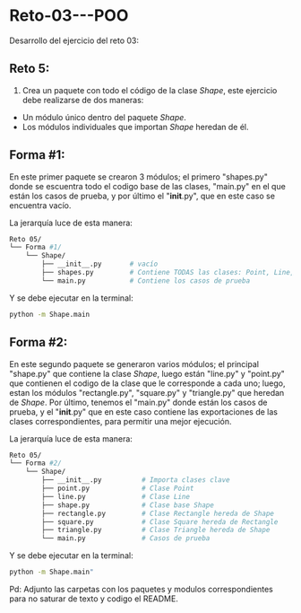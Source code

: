 # Reto-03---POO
Desarrollo del ejercicio del reto 03:

## Reto 5: 
1. Crea un paquete con todo el código de la clase *Shape*, este ejercicio debe realizarse de dos maneras:
 - Un módulo único dentro del paquete *Shape*.
 - Los módulos individuales que importan *Shape* heredan de él.

## Forma #1:
En este primer paquete se crearon 3 módulos; el primero "shapes.py" donde se escuentra todo el codigo base de las clases, "main.py" en el que están los casos de prueba, y por último el "__init__.py", que en este
caso se encuentra vacío.

La jerarquía luce de esta manera:
```sh
Reto 05/
└── Forma #1/
    └── Shape/
        ├── __init__.py       # vacío
        ├── shapes.py         # Contiene TODAS las clases: Point, Line, Shape, Rectangle, Triangle, etc.
        └── main.py           # Contiene los casos de prueba
```

Y se debe ejecutar en la terminal:
```sh
python -m Shape.main
```

## Forma #2:
En este segundo paquete se generaron varios módulos; el principal "shape.py" que contiene la clase *Shape*, luego están "line.py" y "point.py" que contienen el codigo de la clase que le corresponde a cada uno; luego,
estan los módulos "rectangle.py", "square.py" y "triangle.py" que heredan de *Shape*. Por último, tenemos el "main.py" donde están los casos de prueba, y el "__init__.py" que en este caso contiene las exportaciones
de las clases correspondientes, para permitir una mejor ejecución.

La jerarquía luce de esta manera:
```sh
Reto 05/
└── Forma #2/
    └── Shape/
        ├── __init__.py          # Importa clases clave
        ├── point.py             # Clase Point
        ├── line.py              # Clase Line
        ├── shape.py             # Clase base Shape
        ├── rectangle.py         # Clase Rectangle hereda de Shape
        ├── square.py            # Clase Square hereda de Rectangle
        ├── triangle.py          # Clase Triangle hereda de Shape
        └── main.py              # Casos de prueba
```

Y se debe ejecutar en la terminal:
```sh
python -m Shape.main"
```

Pd: Adjunto las carpetas con los paquetes y modulos correspondientes para no saturar de texto y codigo el README.
